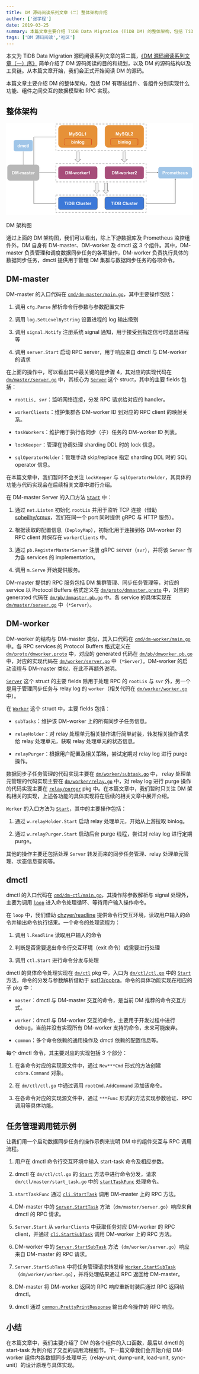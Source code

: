 ```yaml
---
title: DM 源码阅读系列文章（二）整体架构介绍
author: ['张学程']
date: 2019-03-25
summary: 本篇文章主要介绍 TiDB Data Migration (TiDB DM) 的整体架构，包括 TiDB DM 有哪些组件、各组件分别实现什么功能、组件之间交互的数据模型和 RPC 实现。
tags: ['DM 源码阅读','社区']
---
```


本文为 TiDB Data Migration 源码阅读系列文章的第二篇，[《DM 源码阅读系列文章（一）序》](https://pingcap.com/blog-cn/dm-source-code-reading-1/) 简单介绍了 DM 源码阅读的目的和规划，以及 DM 的源码结构以及工具链。从本篇文章开始，我们会正式开始阅读 DM 的源码。

本篇文章主要介绍 DM 的整体架构，包括 DM 有哪些组件、各组件分别实现什么功能、组件之间交互的数据模型和 RPC 实现。

## 整体架构

![DM 架构图](media/dm-source-code-reading-2/1.png)

<div class="caption-center">DM 架构图</div>

通过上面的 DM 架构图，我们可以看出，除上下游数据库及 Prometheus 监控组件外，DM 自身有 DM-master、DM-worker 及 dmctl 这 3 个组件。其中，DM-master 负责管理和调度数据同步任务的各项操作，DM-worker 负责执行具体的数据同步任务，dmctl 提供用于管理 DM 集群与数据同步任务的各项命令。

## DM-master

DM-master 的入口代码在 [`cmd/dm-master/main.go`](https://github.com/pingcap/dm/blob/3fcf24daa5/cmd/dm-master/main.go)，其中主要操作包括：

1. 调用 `cfg.Parse` 解析命令行参数与参数配置文件

2. 调用 `log.SetLevelByString` 设置进程的 log 输出级别

3. 调用 `signal.Notify` 注册系统 signal 通知，用于接受到指定信号时退出进程等

4. 调用 `server.Start` 启动 RPC server，用于响应来自 dmctl 与 DM-worker 的请求

在上面的操作中，可以看出其中最关键的是步骤 4，其对应的实现代码在 [`dm/master/server.go`](https://github.com/pingcap/dm/blob/3fcf24daa5/dm/master/server.go) 中，其核心为 [`Server`](https://github.com/pingcap/dm/blob/3fcf24daa5/dm/master/server.go#L46) 这个 struct，其中的主要 fields 包括：

* `rootLis, svr`：监听网络连接，分发 RPC 请求给对应的 handler。

* `workerClients`：维护集群各 DM-worker ID 到对应的 RPC client 的映射关系。

* `taskWorkers`：维护用于执行各同步（子）任务的 DM-worker ID 列表。

* `lockKeeper`：管理在协调处理 sharding DDL 时的 lock 信息。

* `sqlOperatorHolder`：管理手动 skip/replace 指定 sharding DDL 时的 SQL operator 信息。

在本篇文章中，我们暂时不会关注 `lockKeeper` 与 `sqlOperatorHolder`，其具体的功能与代码实现会在后续相关文章中进行介绍。

在 DM-master Server 的入口方法 [`Start`](https://github.com/pingcap/dm/blob/3fcf24daa5/dm/master/server.go#L82) 中：

1. 通过 `net.Listen` 初始化 `rootLis` 并用于监听 TCP 连接（借助 [soheilhy/cmux](https://github.com/soheilhy/cmux)，我们在同一个 port 同时提供 gRPC 与 HTTP 服务）。

2. 根据读取的配置信息（`DeployMap`），初始化用于连接到各 DM-worker 的 RPC client 并保存在 `workerClients` 中。

3. 通过 `pb.RegisterMasterServer` 注册 gRPC server（`svr`），并将该 `Server` 作为各 services 的 implementation。

4. 调用 `m.Serve` 开始提供服务。

DM-master 提供的 RPC 服务包括 DM 集群管理、同步任务管理等，对应的 service 以 Protocol Buffers 格式定义在 [`dm/proto/dmmaster.proto`](https://github.com/pingcap/dm/blob/3fcf24daa5/dm/proto/dmmaster.proto) 中，对应的 generated 代码在 [`dm/pb/dmmaster.pb.go`](https://github.com/pingcap/dm/blob/3fcf24daa5/dm/pb/dmmaster.pb.go) 中。各 service 的具体实现在 [`dm/master/server.go`](https://github.com/pingcap/dm/blob/3fcf24daa5/dm/master/server.go) 中（`*Server`）。

## DM-worker

DM-worker 的结构与 DM-master 类似，其入口代码在 [`cmd/dm-worker/main.go`](https://github.com/pingcap/dm/blob/3fcf24daa5/cmd/dm-worker/main.go) 中。各 RPC services 的 Protocol Buffers 格式定义在 [`dm/proto/dmworker.proto`](https://github.com/pingcap/dm/blob/3fcf24daa5/dm/proto/dmworker.proto) 中，对应的 generated 代码在 [`dm/pb/dmworker.pb.go`](https://github.com/pingcap/dm/blob/3fcf24daa5/dm/pb/dmworker.pb.go) 中，对应的实现代码在 [`dm/worker/server.go`](https://github.com/pingcap/dm/blob/3fcf24daa5/dm/worker/server.go) 中（`*Server`）。DM-worker 的启动流程与 DM-master 类似，在此不再额外说明。

[`Server`](https://github.com/pingcap/dm/blob/3fcf24daa5/dm/worker/server.go#L42) 这个 struct 的主要 fields 除用于处理 RPC 的 `rootLis` 与 `svr` 外，另一个是用于管理同步任务与 relay log 的 `worker`（相关代码在 [`dm/worker/worker.go`](https://github.com/pingcap/dm/blob/3fcf24daa5/dm/worker/worker.go) 中）。

在 [`Worker`](https://github.com/pingcap/dm/blob/3fcf24daa5/dm/worker/worker.go#L43) 这个 struct 中，主要 fields 包括：

* `subTasks`：维护该 DM-worker 上的所有同步子任务信息。

* `relayHolder`：对 relay 处理单元相关操作进行简单封装，转发相关操作请求给 relay 处理单元，获取 relay 处理单元的状态信息。

* `relayPurger`：根据用户配置及相关策略，尝试定期对 relay log 进行 purge 操作。

数据同步子任务管理的代码实现主要在 [`dm/worker/subtask.go`](https://github.com/pingcap/dm/blob/3fcf24daa5/dm/worker/subtask.go) 中， relay 处理单元管理的代码实现主要在 [`dm/worker/relay.go`](https://github.com/pingcap/dm/blob/3fcf24daa5/dm/worker/relay.go) 中，对 relay log 进行 purge 操作的代码实现主要在 [`relay/purger`](https://github.com/pingcap/dm/blob/3fcf24daa5/relay/purger/) pkg 中。在本篇文章中，我们暂时只关注 DM 架构相关的实现，上述各功能的具体实现将在后续的相关文章中展开介绍。

`Worker` 的入口方法为 [`Start`](https://github.com/pingcap/dm/blob/3fcf24daa5/dm/worker/worker.go#L93)，其中的主要操作包括：

1. 通过 `w.relayHolder.Start` 启动 relay 处理单元，开始从上游拉取 binlog。

2. 通过 `w.relayPurger.Start` 启动后台 purge 线程，尝试对 relay log 进行定期 purge。

其他的操作主要还包括处理 `Server` 转发而来的同步任务管理、relay 处理单元管理、状态信息查询等。

## dmctl

dmctl 的入口代码在 [`cmd/dm-ctl/main.go`](https://github.com/pingcap/dm/blob/3fcf24daa5/cmd/dm-ctl/main.go)，其操作除参数解析与 signal 处理外，主要为调用 [`loop`](https://github.com/pingcap/dm/blob/3fcf24daa5/cmd/dm-ctl/main.go#L83) 进入命令处理循环、等待用户输入操作命令。

在 `loop` 中，我们借助 [chzyer/readline](https://github.com/chzyer/readline) 提供命令行交互环境，读取用户输入的命令并输出命令执行结果。一个命令的处理流程为：

1. 调用 `l.Readline` 读取用户输入的命令

2. 判断是否需要退出命令行交互环境（exit 命令）或需要进行处理

3. 调用 `ctl.Start` 进行命令分发与处理

dmctl 的具体命令处理实现在 [`dm/ctl`](https://github.com/pingcap/dm/blob/3fcf24daa5/dm/ctl/) pkg 中，入口为 [`dm/ctl/ctl.go`](https://github.com/pingcap/dm/blob/3fcf24daa5/dm/ctl/ctl.go) 中的 [`Start`](https://github.com/pingcap/dm/blob/3fcf24daa5/dm/ctl/ctl.go#L46) 方法，命令的分发与参数解析借助于 [spf13/cobra](https://github.com/spf13/cobra)。命令的具体功能实现在相应的子 pkg 中：

* `master`：dmctl 与 DM-master 交互的命令，是当前 DM 推荐的命令交互方式。

* `worker`：dmctl 与 DM-worker 交互的命令，主要用于开发过程中进行 debug，当前并没有实现所有 DM-worker 支持的命令，未来可能废弃。

* `common`：多个命令依赖的通用操作及 dmctl 依赖的配置信息等。

每个 dmctl 命令，其主要对应的实现包括 3 个部分：

1. 在各命令对应的实现源文件中，通过 `New***Cmd` 形式的方法创建 `cobra.Command` 对象。

2. 在 `dm/ctl/ctl.go` 中通过调用 `rootCmd.AddCommand` 添加该命令。

3. 在各命令对应的实现源文件中，通过 `***Func` 形式的方法实现参数验证、RPC 调用等具体功能。

## 任务管理调用链示例

让我们用一个启动数据同步任务的操作示例来说明 DM 中的组件交互与 RPC 调用流程。

1. 用户在 dmctl 命令行交互环境中输入 start-task 命令及相应参数。

2. dmctl 在 `dm/ctl/ctl.go` 的 [`Start`](https://github.com/pingcap/dm/blob/3fcf24daa5/dm/ctl/ctl.go#L46) 方法中进行命令分发，请求 `dm/ctl/master/start_task.go` 中的 [`startTaskFunc`](https://github.com/pingcap/dm/blob/3fcf24daa5/dm/ctl/master/start_task.go#L39) 处理命令。

3. `startTaskFunc` 通过 [`cli.StartTask`](https://github.com/pingcap/dm/blob/3fcf24daa5/dm/ctl/master/start_task.go#L61) 调用 DM-master 上的 RPC 方法。

4. DM-master 中的 [`Server.StartTask`](https://github.com/pingcap/dm/blob/3fcf24daa5/dm/master/server.go#L182) 方法（`dm/master/server.go`）响应来自 dmctl 的 RPC 请求。

5. `Server.Start` 从 `workerClients` 中获取任务对应 DM-worker 的 RPC client，并通过 [`cli.StartSubTask`](https://github.com/pingcap/dm/blob/3fcf24daa5/dm/master/server.go#L243) 调用 DM-worker 上的 RPC 方法。

6. DM-worker 中的 [`Server.StartSubTask`](https://github.com/pingcap/dm/blob/3fcf24daa5/dm/worker/server.go#L139) 方法（`dm/worker/server.go`）响应来自 DM-master 的 RPC 请求。

7. `Server.StartSubTask` 中将任务管理请求转发给 [`Worker.StartSubTask`](https://github.com/pingcap/dm/blob/3fcf24daa5/dm/worker/worker.go#L144)（`dm/worker/worker.go`），并将处理结果通过 RPC 返回给 DM-master。

8. DM-master 将 DM-worker 返回的 RPC 响应重新封装后通过 RPC 返回给 dmctl。

9. dmctl 通过 [`common.PrettyPrintResponse`](https://github.com/pingcap/dm/blob/3fcf24daa5/dm/ctl/common/util.go#L69) 输出命令操作的 RPC 响应。

## 小结

在本篇文章中，我们主要介绍了 DM 的各个组件的入口函数，最后以 dmctl 的 start-task 为例介绍了交互的调用流程细节。下一篇文章我们会开始介绍 DM-worker 组件内各数据同步处理单元（relay-unit, dump-unit, load-unit, sync-unit）的设计原理与具体实现。
